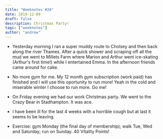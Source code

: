 ```yaml
---
title: "Weeknotes #26"
date: 2019-12-09
draft: false
description: Christmas Party!
tags: ["weeknotes"]
author: "andrew"
---
```


- Yesterday morning I ran a super muddy route to Cholsey and then back along the river Thames. After a quick shower and scraping off all the mud we went to Millets Farm where Marion and Arthur went ice-skating (Arthur's first time!) while I entertained Emma. In the afternoon friends came around for cake.

- No more gym for me. My 12 month gym subscription (work paid) has finished and I will use this oportunity to run more! Yeah in the cold and miserable winter I choose to run more. Go me!

- On Friday evening we had our work Christmas party. We went to the Crazy Bear in Stadhampton. It was ace.

- I have been ill for the last 4 weeks with a horrible cough but at last it seems to be leaving.

- Exercise: gym Monday (the final day of membership); walk Tue, Wed and Saturday; run on Sunday. 40 Vitality Points!
